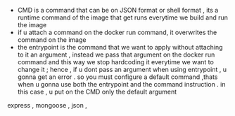   - CMD is a command that can be on JSON format or shell format , its a runtime command of the image that get runs everytime we build and run the image 
  - if u attach a command on the docker run command, it overwrites the command on the image  
  - the entrypoint is the command that we want to apply without attaching to it an argument , instead we pass that argument on the docker run command and this way we stop hardcoding it everytime we want to change it ; hence , if u dont pass an argument when using entrypoint , u gonna get an error . so you must configure a default command ,thats when u gonna use both the entrypoint and the command instruction . in this case , u put on the CMD only the default argument



express , mongoose , json , 
